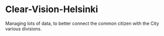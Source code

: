 # Clear-Vision-Helsinki
Managing lots of data, to better connect the common citizen with the City various divisions.
